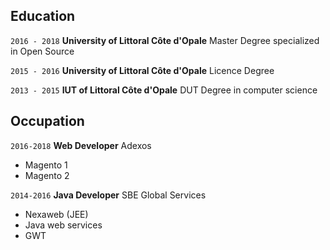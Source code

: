 ## Education

`2016 - 2018`
__University of Littoral Côte d'Opale__
Master Degree specialized in Open Source

`2015 - 2016`
__University of Littoral Côte d'Opale__
Licence Degree 

`2013 - 2015`
__IUT of Littoral Côte d'Opale__
DUT Degree in computer science


<!-- 
## Awards

`2012`
Name of Award, Organization 

## Publications

### Journals

`1994`
Article Title, Journal Title

`1994`
Article Title, Journal Title

### Books

`1994`
Book Title, Journal Title

`1994`
Book Title, Journal Title


## Presentations

`1994`
Presentation Title, Conference, <a href="https://MyWebsite.tld/presentation1">Link to Presentation</a>

 -->
## Occupation
<!-- 
`Current`
__Current Job Title__, Current Employer 

- Task
- Task
-->
`2016-2018`
__Web Developer__ Adexos 

- Magento 1
- Magento 2

`2014-2016`
__Java Developer__ SBE Global Services 

- Nexaweb (JEE)
- Java web services
- GWT



<!-- ### Footer

Last updated: August 2018 -->


